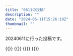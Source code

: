 ```yaml
---
title: "0611の投稿"
description: ""
date: "2024-06-11T15:26:19Z"
thumbnail: ""
---
```

20240611に行った投稿です。
<!--more-->
{{<othersns text="何かしらのカラーセット参考にかな" url="https://qunagi.qunagi.net/notice/AioVq3jS6XmU8U3HhA" screenname="jme/k.h" date="2024-06-11T09:27:33.000Z">}}
{{<othersns text="クリア" url="https://qunagi.qunagi.net/notice/AioVYEou8oZRJP6XHU" screenname="jme/k.h" date="2024-06-11T09:24:20.000Z">}}
{{<othersns text="シルバー、クリアの青系と赤系、光沢<br/>の青系と赤系<br/>濃い赤" url="https://qunagi.qunagi.net/notice/AioVISaDCdhvMchzbE" screenname="jme/k.h" date="2024-06-11T09:21:29.000Z">}}
{{<othersns text="何を塗るか<br/>灰一色の武装関係、アチェルビー、ネヴァリアの一部<br/>マルチクロスは真紅にしたいか<br/>アチェルビー、ネヴァリアは一部（色濃い部分のどっか）を光沢ある感じのなんかに<br/>これに必要な色を考えるか" url="https://qunagi.qunagi.net/notice/AioUBvFk6veWIhS9Hk" screenname="jme/k.h" date="2024-06-11T09:09:05.000Z">}}
